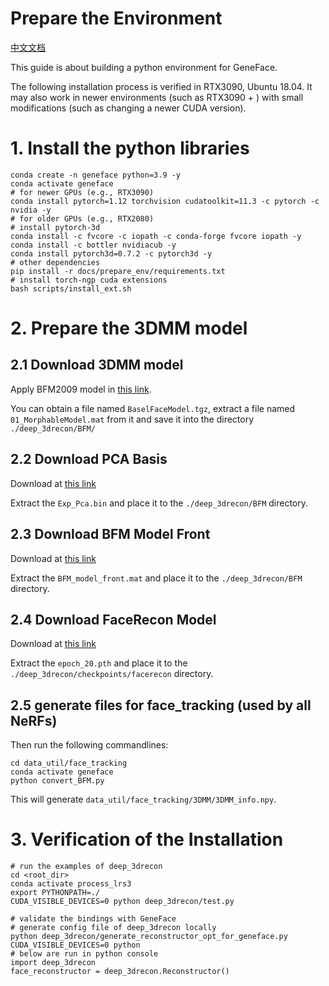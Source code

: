 # Prepare the Environment
[中文文档](./install_guide-zh.md)

This guide is about building a python environment for GeneFace.

The following installation process is verified in RTX3090, Ubuntu 18.04. It may also work in newer environments (such as RTX3090 + ) with small modifications (such as changing a newer CUDA version).

# 1. Install the python libraries

```
conda create -n geneface python=3.9 -y
conda activate geneface
# for newer GPUs (e.g., RTX3090)
conda install pytorch=1.12 torchvision cudatoolkit=11.3 -c pytorch -c nvidia -y
# for older GPUs (e.g., RTX2080)
# install pytorch-3d
conda install -c fvcore -c iopath -c conda-forge fvcore iopath -y
conda install -c bottler nvidiacub -y
conda install pytorch3d=0.7.2 -c pytorch3d -y
# other dependencies
pip install -r docs/prepare_env/requirements.txt 
# install torch-ngp cuda extensions
bash scripts/install_ext.sh

```

# 2. Prepare the 3DMM model

## 2.1 Download 3DMM model

Apply BFM2009 model in [this link](https://faces.dmi.unibas.ch/bfm/index.php?nav=1-2&id=downloads).

You can obtain a file named `BaselFaceModel.tgz`, extract a file named `01_MorphableModel.mat` from it and save it into the directory `./deep_3drecon/BFM/`

## 2.2 Download PCA Basis

Download at [this link](https://drive.google.com/drive/folders/1iTopSpZucEmjWiWZIErLYiMBlZYwzil2?usp=share_link)

Extract the `Exp_Pca.bin` and place it to the `./deep_3drecon/BFM` directory.

## 2.3 Download BFM Model Front

Download at [this link](https://drive.google.com/drive/folders/1YCxXKJFfo1w01PzayhnxWSZZK5k7spSH?usp=share_link)

Extract the `BFM_model_front.mat` and place it to the `./deep_3drecon/BFM` directory.


## 2.4 Download FaceRecon Model

Download at [this link](https://drive.google.com/drive/folders/18VRcygXYOKPYvJWsl9lrF0J9PoFPk77y?usp=sharing)

Extract the `epoch_20.pth` and place it to the `./deep_3drecon/checkpoints/facerecon` directory.


## 2.5 generate files for face_tracking (used by all NeRFs)
Then run the following commandlines:
```
cd data_util/face_tracking
conda activate geneface
python convert_BFM.py
```
This will generate `data_util/face_tracking/3DMM/3DMM_info.npy`.

# 3. Verification of the Installation

```
# run the examples of deep_3drecon 
cd <root_dir>
conda activate process_lrs3
export PYTHONPATH=./
CUDA_VISIBLE_DEVICES=0 python deep_3drecon/test.py 

# validate the bindings with GeneFace
# generate config file of deep_3drecon locally
python deep_3drecon/generate_reconstructor_opt_for_geneface.py 
CUDA_VISIBLE_DEVICES=0 python
# below are run in python console
import deep_3drecon
face_reconstructor = deep_3drecon.Reconstructor()
```


